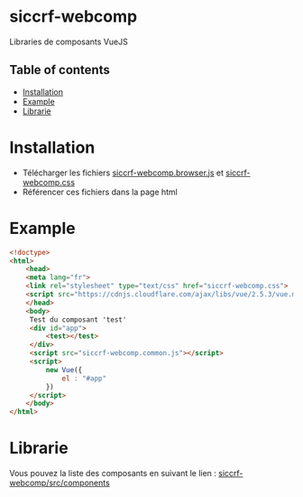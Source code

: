# siccrf-webcomp


Libraries de composants VueJS

## Table of contents

- [Installation](#installation)
- [Example](#example)
- [Librarie](#librarie)

# Installation

- Télécharger les fichiers [siccrf-webcomp.browser.js](https://raw.githubusercontent.com/sclodysee/siccrf-webcomp/master/dist/siccrf-webcomp.browser.js) et 
[siccrf-webcomp.css](https://raw.githubusercontent.com/sclodysee/siccrf-webcomp/master/dist/siccrf-webcomp.css)
- Référencer ces fichiers dans la page html

# Example

```html
<!doctype>
<html>
	<head>
	<meta lang="fr">
	<link rel="stylesheet" type="text/css" href="siccrf-webcomp.css">
	<script src="https://cdnjs.cloudflare.com/ajax/libs/vue/2.5.3/vue.min.js"></script>
	</head>
	<body>
	 Test du composant 'test'
	 <div id="app">
		 <test></test>
	 </div>
	 <script src="siccrf-webcomp.common.js"></script>
	 <script>
		 new Vue({
			 el : "#app"
		 })
	 </script>
	</body>
</html>
```

# Librarie

Vous pouvez la liste des composants en suivant le lien : [siccrf-webcomp/src/components](https://github.com/sclodysee/siccrf-webcomp/tree/master/src/components)